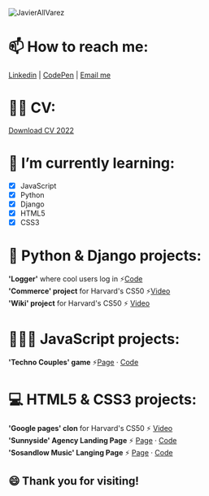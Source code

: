 ![JavierAllVarez](https://user-images.githubusercontent.com/83608710/141970618-dd8d8f59-c180-466e-aad1-38e4f6229875.gif)

# 📫 How to reach me: 
[Linkedin](https://www.linkedin.com/in/javier-all-varez-07783a111/) | [CodePen](https://codepen.io/javierallvarez) | [Email me](javiervarez@gmail.com) 

# 🧑🏻 CV:  
[Download CV 2022](https://www.dropbox.com/s/1a1p60zbr4zxkft/CV%20Javier%20%C3%81lvarez%20Garc%C3%ADa%20Ene.2022.pdf?dl=0)

# 🌱 I’m currently learning:

- [x] JavaScript
- [x] Python
- [x] Django
- [x] HTML5
- [x] CSS3

# 🤖 Python & Django projects:
**'Logger'** where cool users log in ⚡[Code](https://github.com/javierallvarez/logger)  
**'Commerce' project** for Harvard's CS50   ⚡️[Video](https://www.youtube.com/watch?v=551MG1SBFHc)  
**'Wiki' project** for Harvard's CS50       ⚡️ [Video](https://www.youtube.com/watch?v=dizGtDMy27k)  

# 👨🏻‍💻 JavaScript projects:
**'Techno Couples' game** ⚡️[Page](https://javierallvarez.github.io/technoCouples/) · [Code](https://github.com/javierallvarez/technoCouples)  

# 💻 HTML5 & CSS3 projects: 
**'Google pages' clon** for Harvard's CS50  ⚡  [Video](https://www.youtube.com/watch?v=g0lFQQ1MBLI)  
**'Sunnyside' Agency Landing Page** ⚡  [Page](https://sunnyside-agency-landing-page-main-javierallvarez.vercel.app/) · [Code](https://github.com/javierallvarez/sunnyside-agency-landing-page-main)  
**'Sosandlow Music' Langing Page** ⚡  [Page](https://javierallvarez.github.io/sosandlow-landing-page/) · [Code](https://github.com/javierallvarez/sosandlow-landing-page)

## 😄 Thank you for visiting!


<!--
**javierallvarez/javierallvarez** is a ✨ _special_ ✨ repository because its `README.md` (this file) appears on your GitHub profile.

Here are some ideas to get you started:

- 🔭 I’m currently working on ...
- 🌱 I’m currently learning ...
- 👯 I’m looking to collaborate on ...
- 🤔 I’m looking for help with ...
- 💬 Ask me about ...
- 📫 How to reach me: ...
- 😄 Pronouns: ...
- ⚡ Fun fact: ...
-->

